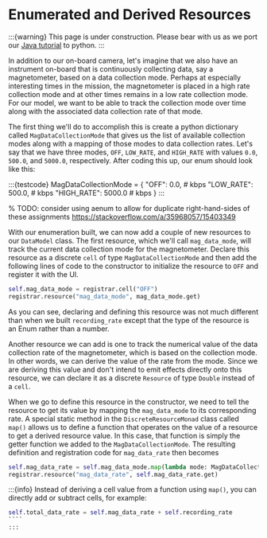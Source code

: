 # Enumerated and Derived Resources

:::{warning}
This page is under construction. Please bear with us as we port
our [Java tutorial](https://nasa-ammos.github.io/aerie-docs/tutorials/mission-modeling/introduction/) to python.
:::

In addition to our on-board camera, let's imagine that we also have an instrument on-board that is continuously
collecting data, say a magnetometer, based on a data collection mode. Perhaps at especially interesting times in the
mission, the magnetometer is placed in a high rate collection mode and at other times remains in a low rate collection
mode. For our model, we want to be able to track the collection mode over time along with the associated data collection
rate of that mode.

The first thing we'll do to accomplish this is create a python dictionary called `MagDataCollectionMode` that gives us
the list of available collection modes along with a mapping of those modes to data collection rates. Let's say that we
have three modes, `OFF`, `LOW_RATE`, and `HIGH_RATE` with values `0.0`, `500.0`, and `5000.0`, respectively. After
coding this up, our enum should look like this:

:::{testcode}
MagDataCollectionMode = {
    "OFF": 0.0, # kbps
    "LOW_RATE": 500.0, # kbps
    "HIGH_RATE": 5000.0 # kbps
}
:::

% TODO: consider using aenum to allow for duplicate right-hand-sides of these
assignments https://stackoverflow.com/a/35968057/15403349

With our enumeration built, we can now add a couple of new resources to our `DataModel` class. The first resource, which
we'll call `mag_data_mode`, will track the current data collection mode for the magnetometer. Declare this resource as a
discrete `cell` of type `MagDataCollectionMode` and then add the following lines of code to the constructor
to initialize the resource to `OFF` and register it with the UI.

```python
self.mag_data_mode = registrar.cell("OFF")
registrar.resource("mag_data_mode", mag_data_mode.get)
```

As you can see, declaring and defining this resource was not much different than when we built `recording_rate` except
that the type of the resource is an Enum rather than a number.

Another resource we can add is one to track the numerical value of the data collection rate of the magnetometer, which
is based on the collection mode. In other words, we can derive the value of the rate from the mode. Since we are
deriving this value and don't intend to emit effects directly onto this resource, we can declare it as a
discrete `Resource` of type `Double` instead of a `cell`.

When we go to define this resource in the constructor, we need to tell the resource to get its value by mapping
the `mag_data_mode` to its corresponding rate. A special static method in the `DiscreteResourceMonad` class
called `map()`
allows us to define a function that operates on the value of a resource to get a derived resource value. In this case,
that function is simply the getter function we added to the `MagDataCollectionMode`. The resulting definition and
registration code for `mag_data_rate` then becomes

```python
self.mag_data_rate = self.mag_data_mode.map(lambda mode: MagDataCollectionMode[mode])
registrar.resource("mag_data_rate", self.mag_data_rate.get)
```

:::{info}
Instead of deriving a cell value from a function using `map()`, you can directly add or subtract cells, for example:
`````python
self.total_data_rate = self.mag_data_rate + self.recording_rate
````
:::
